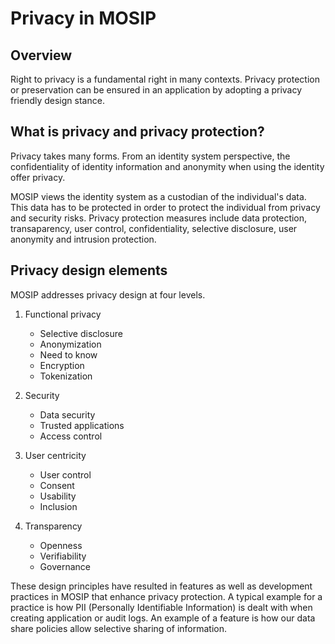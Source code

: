 # Privacy in MOSIP

## Overview
Right to privacy is a fundamental right in many contexts. Privacy protection or preservation can be ensured in an application by adopting a privacy friendly design stance.

## What is privacy and privacy protection?
Privacy takes many forms. From an identity system perspective, the confidentiality of identity information and anonymity when using the identity offer privacy. 

MOSIP views the identity system as a custodian of the individual's data. This data has to be protected in order to protect the individual from privacy and security risks. Privacy protection measures include data protection, transaparency, user control, confidentiality, selective disclosure, user anonymity and intrusion protection.

## Privacy design elements
MOSIP addresses privacy design at four levels.

1. Functional privacy
    * Selective disclosure
    * Anonymization
    * Need to know
    * Encryption 
    * Tokenization

2. Security
    * Data security
    * Trusted applications
    * Access control

3. User centricity
    * User control
    * Consent
    * Usability
    * Inclusion

4. Transparency
    * Openness
    * Verifiability
    * Governance

These design principles have resulted in features as well as development practices in MOSIP that enhance privacy protection. A typical example for a practice is how PII (Personally Identifiable Information) is dealt with when creating application or audit logs. An example of a feature is how our data share policies allow selective sharing of information.
